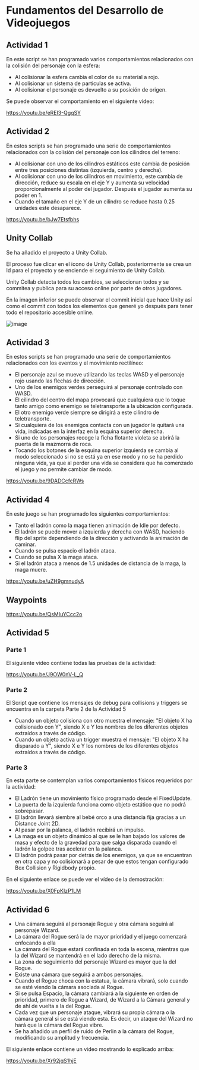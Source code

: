 # Fundamentos del Desarrollo de Videojuegos

## Actividad 1

En este script se han programado varios comportamientos relacionados con la colisión del personaje con la esfera:
* Al colisionar la esfera cambia el color de su material a rojo.
* Al colisionar un sistema de particulas se activa.
* Al colisionar el personaje es devuelto a su posición de origen.

Se puede observar el comportamiento en el siguiente vídeo:

https://youtu.be/eREl3-QgqSY

## Actividad 2

En estos scripts se han programado una serie de comportamientos relacionados con la colisión del personaje con los cilindros del terreno:
* Al colisionar con uno de los cilindros estáticos este cambia de posición entre tres posiciones distintas (izquierda, centro y derecha).
* Al colisionar con uno de los cilindros en movimiento, este cambia de dirección, reduce su escala en el eje Y y aumenta su velocidad proporcionalmente al poder del jugador. Después el jugador aumenta su poder en 1. 
* Cuando el tamaño en el eje Y de un cilindro se reduce hasta 0.25 unidades este desaparece.

https://youtu.be/bJw7Etsfbhs

## Unity Collab

Se ha añadido el proyecto a Unity Collab.

El proceso fue clicar en el icono de Unity Collab, posteriormente se crea un Id para el proyecto y se enciende el seguimiento de Unity Collab.

Unity Collab detecta todos los cambios, se seleccionan todos y se commitea y publica para su acceso online por parte de otros jugadores.

En la imagen inferior se puede observar el commit inicial que hace Unity así como el commit con todos los elementos que generé yo después para tener todo el repositorio accesible online.

![image](https://user-images.githubusercontent.com/5501664/138852336-ac80d130-b85b-4505-b6ef-867311957bea.png)

## Actividad 3

En estos scripts se han programado una serie de comportamientos relacionados con los eventos y el movimiento rectilíneo:
* El personaje azul se mueve utilizando las teclas WASD y el personaje rojo usando las flechas de dirección.
* Uno de los enemigos verdes perseguirá al personaje controlado con WASD.
* El cilindro del centro del mapa provocará que cualquiera que lo toque tanto amigo como enemigo se teletransporte a la ubicación configurada.
* El otro enemigo verde siempre se dirigirá a este cilindro de teletransporte.
* Si cualquiera de los enemigos contacta con un jugador le quitará una vida, indicadas en la interfaz en la esquina superior derecha.
* Si uno de los personajes recoge la ficha flotante violeta se abrirá la puerta de la mazmorra de roca.
* Tocando los botones de la esquina superior izquierda se cambia al modo seleccionado si no se está ya en ese modo y no se ha perdido ninguna vida, ya que al perder una vida se considera que ha comenzado el juego y no permite cambiar de modo.

https://youtu.be/9DADCcfcRWs

## Actividad 4

En este juego se han programado los siguientes comportamientos:
* Tanto el ladrón como la maga tienen animación de Idle por defecto.
* El ladrón se puede mover a izquierda y derecha con WASD, haciendo flip del sprite dependiendo de la dirección y activando la animación de caminar.
* Cuando se pulsa espacio el ladrón ataca.
* Cuando se pulsa X la maga ataca.
* Si el ladrón ataca a menos de 1.5 unidades de distancia de la maga, la maga muere.

https://youtu.be/uZH9gmnudyA

## Waypoints

https://youtu.be/QsMIuYCcc2o

## Actividad 5

### Parte 1

El siguiente video contiene todas las pruebas de la actividad:

https://youtu.be/J9OW0nV-L_Q

### Parte 2

El Script que contiene los mensajes de debug para collisions y triggers se encuentra en la carpeta Parte 2 de la Actividad 5
* Cuando un objeto colisiona con otro muestra el mensaje: "El objeto X ha colisionado con Y", siendo X e Y los nombres de los diferentes objetos extraídos a través de código.
* Cuando un objeto activa un trigger muestra el mensaje: "El objeto X ha disparado a Y", siendo X e Y los nombres de los diferentes objetos extraídos a través de código.

### Parte 3

En esta parte se contemplan varios comportamientos físicos requeridos por la actividad:
* El Ladrón tiene un movimiento físico programado desde el FixedUpdate.
* La puerta de la izquierda funciona como objeto estático que no podrá sobrepasar.
* El ladrón llevará siembre al bebé orco a una distancia fija gracias a un Distance Joint 2D.
* Al pasar por la palanca, el ladrón recibirá un impulso.
* La maga es un objeto dinámico al que se le han bajado los valores de masa y efecto de la gravedad para que salga disparada cuando el ladrón la golpee tras acelerar en la palanca.
* El ladrón podrá pasar por detrás de los enemigos, ya que se encuentran en otra capa y no colisionará a pesar de que estos tengan configurado Box Collision y Rigidbody propio.

En el siguiente enlace se puede ver el vídeo de la demostración: 

https://youtu.be/X0FpKIzP1LM

## Actividad 6

* Una cámara seguirá al personaje Rogue y otra cámara seguirá al personaje Wizard.
* La cámara del Rogue será la de mayor prioridad y el juego comenzará enfocando a ella
* La cámara del Rogue estará confinada en toda la escena, mientras que la del Wizard se mantendrá en el lado derecho de la misma.
* La zona de seguimiento del personaje Wizard es mayor que la del Rogue.
* Existe una cámara que seguirá a ambos personajes.
* Cuando el Rogue choca con la estatua, la cámara vibrará, solo cuando se esté viendo la cámara asociada al Rogue.
* Si se pulsa Espacio, la cámara cambiará a la siguiente en orden de prioridad, primero de Rogue a Wizard, de Wizard a la Cámara general y de ahí de vuelta a la del Rogue.
* Cada vez que un personaje ataque, vibrará su propia cámara o la cámara general si se está viendo esta. Es decir, un ataque del Wizard no hará que la cámara del Rogue vibre.
* Se ha añadido un perfil de ruido de Perlin a la cámara del Rogue, modificando su amplitud y frecuencia.

El siguiente enlace contiene un video mostrando lo explicado arriba:

https://youtu.be/Xr92jqS1hjE
